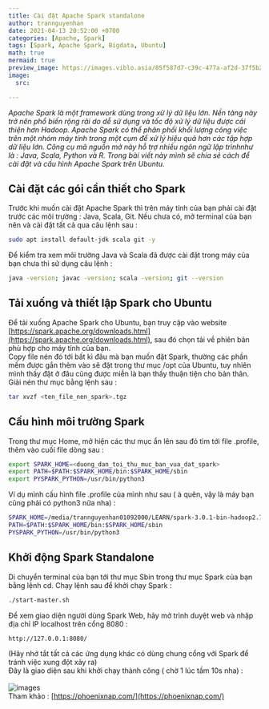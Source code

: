 ```yaml
---
title: Cài đặt Apache Spark standalone
author: trannguyenhan
date: 2021-04-13 20:52:00 +0700
categories: [Apache, Spark]
tags: [Spark, Apache Spark, Bigdata, Ubuntu]
math: true
mermaid: true
preview_image: https://images.viblo.asia/85f587d7-c39c-477a-af2d-37f5b2cd7923.png
image:
  src: 

---
```

*Apache Spark là một framework dùng trong xử lý dữ liệu lớn. Nền tảng này trở nên phổ biến rộng rãi do dễ sử dụng và tốc độ xử lý dữ liệu được cải thiện hơn Hadoop. Apache Spark có thể phân phối khối lượng công việc trên một nhóm máy tính trong một cụm để xử lý hiệu quả hơn các tập hợp dữ liệu lớn. Công cụ mã nguồn mở này hỗ trợ nhiều ngôn ngữ lập trìnhnhư là : Java, Scala, Python và R. Trong bài viết này mình sẽ chia sẻ cách để cài đặt và cấu hình Apache Spark trên Ubuntu.*

## Cài đặt các gói cần thiết cho Spark
Trước khi muốn cài đặt Apache Spark thì trên máy tính của bạn phải cài đặt trước các môi trường : Java, Scala, Git. Nếu chưa có, mở terminal của bạn nên và cài đặt tất cả qua câu lệnh sau : <br />
```bash
sudo apt install default-jdk scala git -y
```
Để kiểm tra xem môi trường Java và Scala đã được cài đặt trong máy của bạn chưa thì sử dụng câu lệnh : <br />
```bash
java -version; javac -version; scala -version; git --version
```
## Tải xuống và thiết lập Spark cho Ubuntu
Để tải xuống Apache Spark cho Ubuntu, bạn truy cập vào website [https://spark.apache.org/downloads.html](https://spark.apache.org/downloads.html), sau đó chọn tải về phiên bản phù hợp cho máy tính của bạn. <br />
Copy file nén đó tới bất kì đâu mà bạn muốn đặt Spark, thường các phần mềm được gắn thêm vào sẽ đặt trong thư mục /opt của Ubuntu, tuy nhiên mình thấy đặt ở đâu cũng được miễn là bạn thấy thuận tiện cho bản thân. Giải nén thư mục bằng lệnh sau : 
```bash
tar xvzf <ten_file_nen_spark>.tgz
```
## Cấu hình môi trường Spark
Trong thư mục Home, mở hiện các thư mục ẩn lên sau đó tìm tới file .profile, thêm vào cuối file dòng sau : 
```bash
export SPARK_HOME=<duong_dan_toi_thu_muc_ban_vua_dat_spark>
export PATH=$PATH:$SPARK_HOME/bin:$SPARK_HOME/sbin
export PYSPARK_PYTHON=/usr/bin/python3
```
Ví dụ mình cấu hình file .profile của mình như sau ( à quên, vậy là máy bạn cũng phải có python3 nữa nha) : 
```bash
SPARK_HOME=/media/trannguyenhan01092000/LEARN/spark-3.0.1-bin-hadoop2.7
PATH=$PATH:$SPARK_HOME/bin:$SPARK_HOME/sbin
PYSPARK_PYTHON=/usr/bin/python3
```
## Khởi động Spark Standalone
Di chuyển terminal của bạn tới thư mục Sbin trong thư mục Spark của bạn bằng lệnh cd. Chạy lệnh sau để khởi chạy Spark  : 
```bash
./start-master.sh
```
Để xem giao diện người dùng Spark Web, hãy mở trình duyệt web và nhập địa chỉ IP localhost trên cổng 8080 : 
```bash
http://127.0.0.1:8080/
```
(Hãy nhớ tắt tất cả các ứng dụng khác có dùng chung cổng với Spark để tránh việc xung đột xảy ra) <br />
Đây là giao diện sau khi khởi chạy thành công ( chờ 1 lúc tầm 10s nha) : <br /><br />
![images](https://images.viblo.asia/f41b8ef3-8a2c-48a4-908a-4454233fad3c.png)
<br />
Tham khảo : [https://phoenixnap.com/](https://phoenixnap.com/)
